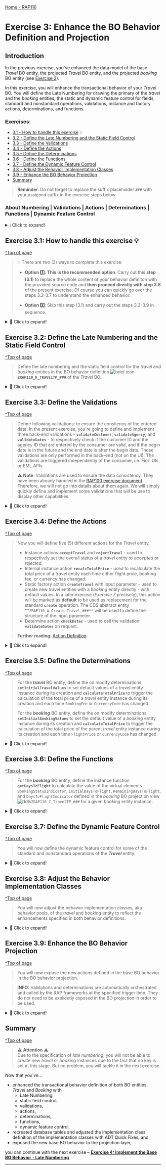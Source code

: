 [Home - RAP110](../../README.md)

# Exercise 3: Enhance the BO Behavior Definition and Projection

## Introduction
In the previous exercise, you've enhanced the data model of the base  _Travel_ BO entity, the projected _Travel_ BO entity, and the projected _booking_ BO entity (see [Exercise 2](../ex02/README.md)).   

In this exercise, you will enhance the transactional behavior of your _Travel_ BO. You will define the Late Numbering for drawing the primary of the _travel_ and the _booking_ entities, the static and dynamic feature control for fields, standard and nonstandard operations, validations, instance and factory actions, determinations, and functions.


### Exercises:
- [3.1 - How to handle this exercise](#exercise-31-how-to-handle-this-exercise-) 💡
- [3.2 - Define the Late Numbering and the Static Field Control](#exercise-32-define-the-late-numbering-and-the-static-field-control)
- [3.3 - Define the Validations](#exercise-33-define-the-validations)
- [3.4 - Define the Actions](#exercise-34-define-the-actions)
- [3.5 - Define the Determinations](#exercise-35-define-the-determinations)
- [3.6 - Define the Functions](#exercise-36-define-the-functions)
- [3.7 - Define the Dynamic Feature Control](#exercise-37-define-the-dynamic-feature-control)
- [3.8 - Adjust the Behavior Implementation Classes](#exercise-38-adjust-the-behavior-implementation-classes)
- [3.9 - Enhance the BO Behavior Projection](#exercise-39-enhance-the-bo-behavior-projection) 
- [Summary](#summary)

> **Reminder**: Do not forget to replace the suffix placeholder **`###`** with your assigned suffix in the exercise steps below. 


### About Numbering | Validations | Actions | Determinations | Functions | Dynamic Feature Control

<details> 
  <summary>ℹ Click to expand!</summary>
  
#### Numbering  

  <details> 
  <summary>ℹ Click to expand!</summary>
    
> Numbering is about setting values for primary key fields of entity instances during runtime. Different types of numbering are supported in RAP which can be divided into two main categories: 
> - **Early numbering**: In an early numbering scenario, the primary key value is set instantly after the modify request for the `CREATE` is executed. The key values can be passed externally by the consumer or can be set internally by the framework or an implementation of the `FOR NUMBERING` method.
> - **Late numbering**: In a late numbering scenario, the key values are always assigned internally without consumer interaction after the point of no return in the interaction phase has passed, and the `SAVE` sequence is triggered. The latter will be implemented in the present exercise
> 
> **Further reading**: [Numbering](https://help.sap.com/docs/btp/sap-abap-restful-application-programming-model/numbering)

</details> 
      
#### Frontend validation & Backend validations   

<details> 
  <summary>ℹ Click to expand!</summary>
  
> Validations are used to ensure the data consistency.   
> As the name suggests, **front-end validations** are performed on the UI. They are used to improve the user experience by providing faster feedback and avoiding unnecessary roundtrips. In the RAP context, front-end validations are defined using CDS annotation or UI logic.  
> On the other hand, **back-end validations** are performed on the back-end. They are defined in the BO behavior definitions and implemented in the respective behavior pools.   
> Frontend validations can be easily bypassed - e.g. by using EML APIs in the RAP context. Therefore, **backend validations are a MUST** to ensure the data consistency. 
>
> In RAP, front-end validations are defined with the attribute **`usedForValidation`** in value helps defined with the element annotation `@Consumption.valueHelpDefinition`.
>   
> **Further reading**: [Validations](https://help.sap.com/docs/btp/sap-abap-restful-application-programming-model/validations)    

</details> 
  
#### Actions   
<details> 
  <summary>ℹ Click to expand!</summary>
  
> In the RAP context, an action is a non-standard operation that change the data of a BO instance. 
> 
> Actions are specified in behavior definitions and implemented in ABAP behavior pools. 
> By default, actions are related to instances of a BO entity. The addition **`static`** allows you to define a static actions that are not bound to any instance but relates to the complete entity. The addition **`internal`** define a private action that can only be called within the given BO.
> 
> Two main categories of actions can be implemented in RAP:  
> - **Non-factory actions**: Defines a RAP action which offers non-standard behavior. The custom logic must be implemented in the RAP handler method `FOR MODIFY`. An action per default relates to a RAP BO entity instance and changes the state of the instance.  An action is related to an instance by default. Non-factory actions can be instance-bound (default) or static.
> - **Factory actions**: Factory actions are used to create RAP BO entity instances. Factory actions can be instance-bound (default) or static. Instance-bound factory actions can copy specific values of an instance. Static factory actions can be used to create instances with prefilled default values.
> 
> **Further reading**: [Actions](https://help.sap.com/viewer/923180ddb98240829d935862025004d6/Cloud/en-US/83bad707a5a241a2ae93953d81d17a6b.html) **|** [CDS BDL - non-standard operations](https://help.sap.com/doc/abapdocu_cp_index_htm/CLOUD/en-US/index.htm?file=abenbdl_nonstandard.htm) **|** [ABAP EML - response_param](https://help.sap.com/doc/abapdocu_cp_index_htm/CLOUD/en-US/index.htm?file=abapeml_response.htm)   
> **Further reading**: [RAP BO Contract](https://help.sap.com/docs/BTP/923180ddb98240829d935862025004d6/3a402c5cf6a74bc1a1de080b2a7c6978.html) **|** [RAP BO Provider API (derived types, %cid, implicit response parameters,...)](https://help.sap.com/docs/BTP/923180ddb98240829d935862025004d6/2a3da8a5b19e4f6b953e9a11fb5cc747.html?version=Cloud) 
>
> **Further reading**: [Actions](https://help.sap.com/docs/btp/sap-abap-restful-application-programming-model/actions)     

</details>   
  
#### Determinations   

<details> 
  <summary>ℹ Click to expand!</summary>
  
> A determination is an optional part of the business object behavior that modifies instances of business objects based on trigger conditions. A determination is implicitly invoked by the RAP framework if the trigger condition of the determination is fulfilled. 
> Trigger conditions can be modify operations and modified fields. A determination can be triggered `on modify` or `on save`.
>
> **Further reading**: [Determinations](https://help.sap.com/docs/btp/sap-abap-restful-application-programming-model/determinations)  

</details>  
  
### Static and Dynamic Feature Control
  
<details> 
  <summary>ℹ Click to expand!</summary>
  
> As an application developer you may want to determine based on certain attributes of your business object entity, which fields should be read-only or mandatory or which functionality like update or actions are allowed.  As this property is related to an instance of this business object it is called Dynamic Feature Control.
> 
> ℹ **Further reading**: [Adding Static and Dynamic Feature Control](https://help.sap.com/docs/btp/sap-abap-restful-application-programming-model/adding-static-and-dynamic-feature-control)  
</details> 
  
</details> 

## Exercise 3.1: How to handle this exercise 💡 
[^Top of page](#)

> 💡 There are two (2) ways to complete this exercise:
> 
> - **Option 1️⃣**: **This is the recommended option**. Carry out this **step (3.1)** to replace the whole content of your behavior definiton with the provided source code and **then proceed directly with step 3.8** of the present exercise. Of course you can quickly go over the steps 3.2-3.7 to understand the enhanced behavior. 
> 
> - **Option 2️⃣**: Skip this step (3.1) and carry out the steps 3.2-3.9 in sequence. 

<details> 
  <summary>🔵 Click to expand!</summary>
  
 1. Open the base behavior definition ![bdef](../images/adt_bdef.png)**`ZRAP110_R_TRAVELTP_###`** of the _Travel_ BO.
  
 2. Enhance the behavior definition of the _Travel_ BO with late numbering, validations, actions, determinations and a function. The static field control and the feature control will also be enhanced.
      
    For that, replace the whole source code of your behavior definition object with the source code from the document provided below.
  
    Replace all occurences of the placeholder `###` with your assigned suffix using **Ctrl+F**. 
  
    ▶📄 **Source code document:** ![bdef](../images/adt_bdef.png)[CDS Behavior Definition ZRAP110_R_TRAVELTP_###](sources/EX03_BDEF_ZRAP110_R_TRAVELTP.txt)
  
 3. Save ![save icon](../images/adt_save.png) (**Ctrl+S**) the changes.  
  
    You're now getting errors indicating that the fields `DRAFTUUID` and `PARENTDRAFTUUID` which are required in the draft tables by _late numering_ are currently missing.
      
    this is due to the fact that any draft entity needs to have a key in order to be managed properly by the RAP frameworks in the interaction phase, until a primary key is drawn during late phase of the save sequence. To achieve this, a uuid-based key is required for the draft entities. Therefore, the _travel_ and _booking_ draft tables needs to be re-created. 
   
 4. Recreate the draft table for _travel_ entities: ![tabl](../images/adt_tabl.png)**`ZRAP110_DTRAV###`**. 
  
    Set your cursor on the table name, press **Ctrl+1**, and select the entry **`Recreate draft table zrap110_dtrav### for entity zrap110_r_traveltp_###.`** in the _**Quick Assist**_ view.
  
    The draft table is now enhanced.
  
    <img src="images/ex3x5.png" alt="Draft table" width="50%">
  
 5. Save ![save icon](../images/adt_save.png) and activate ![activate icon](../images/adt_activate.png) the changes. 
  
    Close the _travel_ database table definition and go back to the behavior definition.
  
 4. Now, recreate the draft table for _booking_ entities: ![tabl](../images/adt_tabl.png)**`ZRAP110_DBOOK###`**. 
  
    Set your cursor on the table name, press **Ctrl+1**, and select the entry **`Recreate draft table zrap110_dtrav### for entity zrap110_r_traveltp_###.`** in the _**Quick Assist**_ view.
  
    The draft table is now enhanced.
  
    <img src="images/ex3x6.png" alt="Draft table" width="50%">
  
 5. Save ![save icon](../images/adt_save.png) and activate ![activate icon](../images/adt_activate.png) the changes. 
  
    Close the _booking_ database table definition and go back to the behavior definition.
  
 6. As last step, save ![save icon](../images/adt_save.png) (**Ctrl+S**) and activate ![activate icon](../images/adt_activate.png) (**Ctrl+F3**) the changes in the behavior definition.   
     
 7. You can now go ahead directly with **[Exercise 3.8](#exercise-38-adjust-the-behavior-implementation-classes)** to adjust the behavior implementation classes, aka behavior pools, of both BO entities_travel_ and _ booking_.
          
  </details>


## Exercise 3.2: Define the Late Numbering and the Static Field Control
[^Top of page](#)

> Define the late numbering and the static field control for the  _travel_ and _booking_ entities in the BO behavior definition ![bdef icon](../images/adt_bdef.png) **`ZRAP110_R_TRAVELTP_###`** of the _Travel_ BO.


<details> 
  <summary>🔵 Click to expand!</summary>

### Exercise 3.2.1: Define the Late Numbering and the Static Field Control for the _Travel_ BO entity

<details> 
  <summary>🟣 Click to expand!</summary>
  
 1. Open the behavior definition ![bdef icon](../images/adt_bdef.png)**`ZRAP110_R_TravelTP_###`** of your _Travel_ BO.

 2. Specify the late numbering statement provided below just after the statement **`authorization master( global )`**, just before the opening curly bracket **`{`** of the root BO entity _travel_ ![bdef](../images/adt_bdef.png)**`ZRAP110_R_TRAVELTP_###`** as shown on the screenshot. 

    ```ABAP
    late numbering
    ```
  
    By doing this, ADT is now requiring an implementation class to be provided at the top level, directly after the keyword **`managed`** at the top of the editor.
 
    You can hover the error for more details.
 
    <img src="images/ex301.png" alt="BO Behavior Definition" width="50%">
 
 3. You will implement the late numbering in the behavior implementation class of the _travel_ root entity. Therefore, move the statement  **_`implementation in class zrap110_BP_TravelTP_### unique`_** to the top as shown on the screenshot. 
 
    <img src="images/ex302.png" alt="BO Behavior Definition" width="50%">
  
 4. Recreate the draft table for _travel_ entities: ![tabl](../images/adt_tabl.png)**`ZRAP110_DTRAV###`**. 
  
    Any draft entity needs to have a key in order to be managed properly by the RAP frameworks in the interaction phase, until a primary key is drawn during the save sequence. To achieve this, a uuid-based key is required for the draft entities. Therefore, the existing _travel_ draft table needs to be recreated.  
  
    Set your cursor on the table name, press **Ctrl+1**, and select the entry **`Recreate draft table zrap110_dtrav### for entity zrap110_r_traveltp_###.`** in the _**Quick Assist**_ view.
  
    The draft table is now enhanced.
  
    <img src="images/ex303.png" alt="Draft table" width="50%">
  
 5. Save ![save icon](../images/adt_save.png) (**Ctrl+S**) and activate ![activate icon](../images/adt_activate.png) (**Ctrl+F3**) the changes.
  
    Close the database table definition and go ahead with the next step in the behavior definition.
  
 6. Specify the static field control for the _Travel_ BO entity:
     
    - **`TravelID`** should be set to **read-only** as it will be set by the late numbering logic at runtime.
    - **`TotalPrice`** should be set to read-only as will be calculated based on the booking fee (**`BookingFee`**) and the flight price of the associated booking entities **`FlightPrice`**. 
    - **`BeginDate`** and **`EndDate`** should be specified as mandatory.
  
    Insert the code snippet  provided below to the behavior definition as shown on the screenshot.
    
    Replace the readonly **`TravelID`** with following:  

    ```ABAP   
      field ( readonly ) TravelID;
      field ( readonly ) TotalPrice;
      field ( mandatory ) BeginDate, EndDate;  
    ```  
  
    <img src="images/ex3x7.png" alt="Draft table" width="50%">
  
 7. Save ![save icon](../images/adt_save.png) (**Ctrl+S**) the changes and go ahead with the next step.  
  
</details>
  
### Exercise 3.2.2: Define the Late Numbering and the Static Field Control for the _Booking_ BO entity  

<details> 
  <summary>🟣 Click to expand!</summary>
  
 1. Now go to the behavior definition ![bdef](../images/adt_bdef.png)**`ZRAP110_R_TRAVELTP_###`** of the _booking_ child entity located at the bottom of the behavior definition object.
 
    Add the late numbering statement   just after the statement **`authorization master( global )`**, before the opening curly bracket **`{`**.

    ```ABAP
    late numbering
    ```
  
    <img src="images/ex305.png" alt="BO Behavior Definition" width="50%">
    
    Now, mutiple error are displayed in ADT. This is due to the fact that a key is required for the draft entity in order to be managed properly by the RAP frameworks in the interaction phase, until a primary key is created during the save sequence.
    
 2. Recreate the draft table for _booking_ entities: ![tabl](../images/adt_tabl.png)**`ZRAP110_DBOOK###`**. 
  
    Simply set the mouse cursor on the table name, press **Ctrl+1**, and select the entry **`Recreate draft table zrap110_dbook### for entity zrap110_r_bookingtp_###.`** in the _**Quick Assist**_ view.
  
    The draft table is now enhanced.
  
    <img src="images/ex306.png" alt="Draft table" width="50%">
  
 3. Save ![save icon](../images/adt_save.png) (**Ctrl+S**) and activate ![activate icon](../images/adt_activate.png) (**Ctrl+F3**) the changes.
  
    Close the database table definition and go ahead with the next step in the behavior definition. 
  
 4. Specify the static field control for the _Booking_ BO entity:
     
    - **`BookingID`** should be set to **read-only** as this a key field and will be set by the late numbering logic at runtime.   
    - **`CustomerID`**, **`CarrierID`**, **`Flightdate`**, and **`BookingStatus`** should be specified as **mandatory**.
  
    Replace the statement `field ( readonly : update ) BookingID;` with following:  

    ```ABAP         
      field ( readonly ) BookingID;
      field ( mandatory ) CustomerID, CarrierID, Flightdate, BookingStatus;  
    ```
   
    <img src="images/ex3x3.png" alt="Draft table" width="50%">
  
  5. Save ![save icon](../images/adt_save.png) the changes and go ahead with the next step. 
    
  </details>
  
</details> 
  
## Exercise 3.3: Define the Validations
[^Top of page](#)

> Define following validations: to ensure the consitency of the entered data:
> In the present exercise, you're going to define and implement three back-end validations - **`validateCustomer`**, **`validateAgency`**, and **`validateDates`** - to respectively check if the customer ID and the agency ID that are entered by the consumer are valid, and if the begin date is in the future and the end date is after the begin date. These validations are only performed in the back-end (not on the UI). The validations are triggered independently of the consumer, i.e. Fiori UIs or EML APIs.

> ⚠ **Note**: Validations are used to ensure the data consistency. They have been already handled in the [RAP100 exercise document](../../../rap100/readme.md#exercises). Therefore, we will not go into details about them again. We will simply quickly define and implement some validations that will be use to display other capabilities.

<details> 
  <summary>🔵 Click to expand!</summary>
 
### Exercise 3.3.1: Define the Validations of the _Travel_ BO entity

<details> 
  <summary>🟣 Click to expand!</summary>
  
 1. Define three (3) validations to check the values of **`CustomerID`**, **`AgencyID`**, **`BeginDate`** and **`EndDate`** of the _travel_ root entity. The validations will always be triggered `on save`, i.e. when has to be persisted.
  
    Insert the code snippet provided below in the behavior definition of the _travel_ root entity ![bdef](../images/adt_bdef.png)**`ZRAP110_R_TRAVELTP_###`** as shown on the screeshot below.  
  
    ```ABAP
     // validation(s)
      validation validateCustomer on save { create; field CustomerID; }
      validation validateAgency on save { create; field AgencyID; }
      validation validateDates on save { create; field BeginDate, EndDate; }     
    ```

    <img src="images/ex3xx1.png" alt="BO Behavior Definition" width="50%">
  
 2. Add the validations to the **`draft determine action Prepare`** to allow the draft data to be validated before its transition to active data.
  
    ```ABAP
      draft determine action Prepare
      {
        validation validateCustomer;
        validation validateAgency;
        validation validateDates;
      }  
    ```
  
    <img src="images/ex3xx2.png" alt="BO Behavior Definition" width="50%">

 3. Save ![save icon](../images/adt_save.png) (**Ctrl+S**) the changes.   

</details>  
  
### Exercise 3.3.2: Define the Validations of the _Booking_ BO entity

<details> 
  <summary>🟣 Click to expand!</summary>
  
 1. Define a validation to check the values of **`BookingStatus`**. The validation will always be triggered `on save`.
  
    Insert the code snippet provided below in the behavior definition ![bdef](../images/adt_bdef.png)**`ZRAP110_R_TRAVELTP_###`** of the _booking_ child entity.
  
    ```ABAP
      //validation(s)
      validation validateBookingStatus on save { create; field BookingStatus; }  
    ```
  
    <img src="images/ex3xx3.png" alt="BO Behavior Definition" width="50%">
  
 2. Add the new validation to the **`draft determine action Prepare`** of the _Travel_ root entity.
  
    ```ABAP
        validation Booking~validateBookingStatus;
    ```  
  
    <img src="images/ex3xx4.png" alt="BO Behavior Definition" width="50%">
  
 3. Save ![save icon](../images/adt_save.png) (**Ctrl+S**) the changes and go ahead with the next step.     
  
  </details>
  
</details>

## Exercise 3.4: Define the Actions
[^Top of page](#)

> Now you will define five (5) different actions for the _Travel_ entity. 
> - Instance actions **`acceptTravel`** and **`rejectTravel`** - used to respectively set the overall status of a _travel_ entity to _accepted_ or _rejected_.  
> - Internal instance action **`recalcTotalPrice`** - used to recalculate the total price of a _travel_ entity each time either flight price, booking fee, or currency has changed.
> - Static factory action **`createTravel`** with input parameter - used to create new _travel_ entities with a _booking_ entity directly - with default values. In a later exercise (_Exercise 7_ precisely), this action will be marked as **default** to be used as replacement for the standard **`create`** operation. The CDS abstract entity **`ZRAP110_A_Create_Travel_###**` will be used to define the structure of the input parameter.
> - Determine action **`checkDates`** - used to call the validation **`validateDates`** on request.
>
> **Further reading**: [Action Definition](https://help.sap.com/docs/btp/sap-abap-restful-application-programming-model/action-definition)

<details> 
  <summary>🔵 Click to expand!</summary>
 
### Exercise 3.4.1: Define the Actions of the _Travel_ BO entity
  
<details> 
  <summary>🟣 Click to expand!</summary>
    
 1. Define different actions in the behavior definition of the _travel_ root entity ![bdef](../images/adt_bdef.png)**`ZRAP110_R_TRAVELTP_###`**. 
  
    Insert the code snippet provided below and replace the placeholder `###` with your assigned suffix.
  
    ```ABAP
      //action(s)
      action acceptTravel result [1] $self;   
      action rejectTravel result [1] $self;   
      internal action recalcTotalPrice;  
      static factory action createTravel parameter ZRAP110_A_Create_Travel_### [1]; 
      determine action checkDates 
      {
        validation validateDates;
      }  
    ```

    <img src="images/ex3xx5.png" alt="BO Behavior Definition" width="50%">   

 2. Save ![save icon](../images/adt_save.png) (**Ctrl+S**) the changes and go ahead with the next step.     
  
    **Brief explanation**:
   
    <details> 
    <summary>ℹ Click to expand!</summary>
     
      - Actions are instance-bound by default.
      - The instance actions **`acceptTravel`** and **`rejectTravel`** return a single _travel_ entity (`result [1] $self`).
      - The action **`recalcTotalPrice`** has the option `internal` and can, therefore, only be accessed from the business logic inside the BO implementation such as from a determination or from another action. It has no `result` parameter.
      - With the option `static`, the factory action **`createTravel`** is not bound to any instance but relates to the complete entity. It has an input parameter and creates an entity instance. 
      - The CDS abstract entity **`ZRAP110_A_Create_Travel_###`** is used to define the structure of the input parameter. 
      - The action **`checkDates`** with the option `determine` can be called on request via EML or via an action the UI to execute the validation `validateDates`. 
    </details>   
   
  </details>
  
</details>

## Exercise 3.5: Define the Determinations
[^Top of page](#)

> For the **_travel_** BO entity, define the on modify determinations **`setInitialTravelValues`** to set default values of a _travel_ entity instance during its creation and **`calculateTotalPrice`** to trigger the calculation of the total price of a _travel_ entity instance during its creation and each time `BookingFee` or `CurrencyCode` has changed.
> 
> For the **_booking_** BO entity, define the on modify determinations **`setInitialBookingValues`** to set the default value of a _booking_ entity instance during its creation and **`calculateTotalPrice`** to trigger the calculation of the total price of the parent _travel_ entity instance during its creation and each time `FlightPrice` or `CurrencyCode` has changed.

<details> 
  <summary>🔵 Click to expand!</summary>

### Exercise 3.5.1: Define the Determinations of the _Travel_ BO entity

<details> 
  <summary>🟣 Click to expand!</summary>
    
 1. Define the following `on modify` determinations:
    - **`setInitialTravelValues`** - to set the default value of `BeginDate`, `EndDate`, `CurrencyCode`, and `OverallStatus` during the creation of a **_travel_** entity instance. 
    - **`calculateTotalPrice`** - to trigger the calculation of the total price of a _travel_ entity on modify at creation time and each time `BookingFee` or `CurrencyCode` has changed.
  
    For that, insert the code snippet provided below in the behavior definition of the _travel_ root entity ![bdef](../images/adt_bdef.png)**`ZRAP110_R_TRAVELTP_###`**  as shown on the screenshot.
  
    ```ABAP
      //determination(s)
      determination setInitialTravelValues on modify { create; }
      determination calculateTotalPrice on modify { create; field BookingFee, CurrencyCode; }          
    ```

    <img src="images/ex314.png" alt="BO Behavior Definition" width="50%">
  
 2. Save ![save icon](../images/adt_save.png) (**Ctrl+S**) the changes and go ahead with the next step.   

</details>
  
### Exercise 3.5.2: Define the Determinations of the _Booking_ BO entity

<details> 
  <summary>🟣 Click to expand!</summary>
  
 1. Define the following `on modify` determinations:
    - **`setInitialBookingValues`** - to set the default value of `TravelID`, `CustomerID`, and `BookingDate` during the creation of a **_travel_** entity instance on modify. 
    - **`calculateTotalPrice`** - to trigger the calculation of the total price of a _travel_ entity on modify at creation time and each time `BookingFee` or `CurrencyCode` has changed.
  
    For that, insert the code snippet provided below in the behavior definition of the _booking_ child entity ![bdef](../images/adt_bdef.png)**`ZRAP110_R_TravelTP_###`**  as shown on the screenshot.
    
    ```ABAP
      //determination(s)
      determination setInitialBookingValues on modify { create; } //copy & paste
      determination calculateTotalPrice on modify { create; field FlightPrice, CurrencyCode; }  //**  
    ```
  
    <img src="images/ex3xx6.png" alt="BO Behavior Definition" width="50%">
  
 2. Save ![save icon](../images/adt_save.png) (**Ctrl+S**) the changes and go ahead with the next step.    
     
  </details>

</details>

## Exercise 3.6: Define the Functions
[^Top of page](#)

> For the **_booking_** BO entity, define the instance function **`getDaysToFlight`** to calculate the value of the virtual elements `BookingStatusIndicator`, `InitialDaysToFlight`, `RemainingDaysToFlight`, and `DaysToFlightIndicator` defined in the _booking_ BO projection view ![ddls](../images/adt_ddls.png)`ZRAP110_C_TravelTP_###` for a given _booking_ entity instance.

<details> 
  <summary>🔵 Click to expand!</summary>

### Exercise 3.6.1: Define the Function of the _Booking_ BO entity  

<details> 
  <summary>🟣 Click to expand!</summary>    
  
 1. The CDS abstract entity **`ZRAP110_A_DAYSTOFLIGHT_###`** provided in your exercise package **`ZRAP110_###`** will be used to define the type of the return structure of the `result` parameter. 
  
    <img src="images/ex316.png" alt="BO Behavior Definition" width="50%">

    <details> 
      <summary>Source code</summary>
      
       ```ABAP
       @EndUserText.label: 'Abstract entity for Days To Flight'
       define abstract entity ZRAP110_A_DaysToFlight_###
       {
         initial_days_to_flight   : abap.int4;
         remaining_days_to_flight : abap.int4;
         booking_status_indicator : abap.int4;
         days_to_flight_indicator : abap.int4;
       }  
       ```
      
    </details>
  
  2. Define the instance function **`getDaysToFlight`** in the _booking_ child entity  ![bdef](../images/adt_bdef.png)**`ZRAP110_R_TravelTP_###`** as shown on the screenshot. Replace the placeholder `###` with your assigned suffix.
  
     ```ABAP
     //function(s)
     function getDaysToFlight result [1] ZRAP110_A_DaysToFlight_###; 
     ```
  
     <img src="images/ex3xx7.png" alt="BO Behavior Definition" width="50%">
  
 3. Save ![save icon](../images/adt_save.png) (**Ctrl+S**) the changes and go ahead with the next step.   
  
  </details>

</details>

## Exercise 3.7: Define the Dynamic Feature Control
[^Top of page](#)

> You will now define the dynamic feature control for some of the standard and nonstandard operations of the **_Travel_** entity.

<details> 
  <summary>🔵 Click to expand!</summary>

### Exercise 3.7.1: Define the Dynamic Feature Control of the _Travel_ BO entity  

<details> 
  <summary>🟣 Click to expand!</summary>  
  
 1. Define the dynamic instance feature control for ...
    - the standard operations **`update`** and **`delete`**
    - the standard operation **`create`** by association for `_Booking_`
    - the instance actions **`acceptTravel`** and **`rejectTravel`**, and the  
    - the draft action **`Edit`** 
    
    To achieve this add the statement below in the behavior definition of the _Travel_ root entity ![bdef](../images/adt_bdef.png)**`ZRAP110_R_TRAVELTP_###`** as shown on the screenshot.  
    
    ```ABAP
    ( features : instance )
    ```
   
    <img src="images/ex318.png" alt="BO Behavior Definition" width="100%">  
 
 2. Save ![save icon](../images/adt_save.png) (**Ctrl+S**) and activate ![activate icon](../images/adt_activate.png) (**Ctrl+F3**) the changes.     
  
  </details>

</details>

## Exercise 3.8: Adjust the Behavior Implementation Classes
[^Top of page](#)

> You will now adjust the behavior implementation classes, aka behavior pools, of the _travel_ and _booking_ entity to reflect the enhancements specified in both behavior definitions.

<details> 
  <summary>🔵 Click to expand!</summary>

### Exercise 3.8.1: Adjust the Behavior Implementation Class of the _Travel_ BO entity.     

<details> 
  <summary>🟣 Click to expand!</summary>    
  
> You will now adjust the behavior implementation class (aka behavior pool) of the _Travel_ entity ![ABAP class](../images/adt_class.png)**`ZRAP110_BP_TRAVELTP_###`**. 
  
 1. First, adjust the behavior pool for the _late numbering_.

    The _Late numbering_ is always implemented in the method **`adjust_number`** of the local saver class of the root BO entity. Therefore, the **local saver class** and the method must be defined in the behavior pool of the _travel_ entity.
      
    For that, go to the behavior definition of the _travel_ entity ![bdef](../images/adt_bdef.png)**`ZRAP110_R_TRAVELTP_###`**, set the cursor on **`late numbering`** and press **Ctrl+1** to start the ADT Quick Fix. 
   
    Select **`Add required method adjust_number in new local saver class`** in the _Quick Assist view to update the behavior pool accordingly.
      
    <img src="images/ex319.png" alt="BO Behavior Definition" width="50%">
  
    The local saver class **`lsc_zrap110_r_traveltp_###`** has been added to the behavior pool of the _travel_ BO entity ![ABAP class](../images/adt_class.png)**`ZRAP110_BP_TRAVELTP_###`**.         
  
 2. Now, go ahead and adjust the **local handler class** for the other enhancements defined in the behavior definition of the  _travel_ entity.
  
    For that, set the cursor on one of the new actions, determinations, or validations, e.g. **`acceptTravel`**, and press **Ctrl+1**. 
  
    Select **`Add all 10 missing methods of entity zrap110_bp_traveltp_### in local handler class lhc_travel`** in the _Quick Assist view to generate the missing methods.
      
    <img src="images/ex3xx8.png" alt="BO Behavior Definition" width="50%">
  
    The local handler class **`lhc_travel`** will be updated accordingly.
  
 3. Also define the constant **`travel_status`** in the private section of the local handler class definition **`lhc_travel`**. It comprises the allowed values of the element **`TravelStatus`**. 
  
    > ⚠ Make sure to define the constant in the local handler class **`lhc_travel`** - not in the local saver class.
    
    It comprises the allowed values of the fields **`BookingStatus`** 
    
    Use the code snippet provided below 
  
    ```ABAP
      CONSTANTS:
      "travel status
      BEGIN OF travel_status,  
        open          TYPE c LENGTH 1 VALUE 'O', "Open
        accepted      TYPE c LENGTH 1 VALUE 'A', "Accepted
        rejected      TYPE c LENGTH 1 VALUE 'X', "Rejected
      END OF travel_status.
    ```   
    <img src="images/ex321.png" alt="behavior pool" width="50%">
  
 4. Save ![save icon](../images/adt_save.png) (**Ctrl+S**) and activate ![activate icon](../images/adt_activate.png) (**Ctrl+F3**) the changes      

</details>
  
### Exercise 3.8.2: Adjust the Behavior Implementation Class of the _Booking_ BO entity  

<details> 
  <summary>🟣 Click to expand!</summary>
  
> You will now adjust the behavior implementation class (aka behavior pool) of the _booking_ entity ![ABAP class](../images/adt_class.png)**`ZRAP110_BP_TravelTP_###`** 
  
 1. Now go to the behavior definition ![bdef](../images/adt_bdef.png)**`ZRAP110_R_TravelTP_###`**, set the cursor on one of the new determinations, validations or the function, e.g. **`validateBookingStatus`**, and press **Ctrl+1**. 
  
    Select **`Add all 4 missing methods of entity zrap110_bp_bookingtp_### in local handler class lhc_booking`** in the _Quick Assist view to generate the missing methods.
      
    <img src="images/ex3xx9.png" alt="BO Behavior Definition" width="50%">
  
    The local handler class **`lhc_booking`** will be updated accordingly.      
  
 2. Also define the constant **`booking_status`** in the private section of the local handler class definition **`lhc_travel`**.
   It comprises the allowed values of the element **`BookingStatus`**. 
    
    Use the code snippet provided below 
  
    ```ABAP
      CONSTANTS:
      "booking status
      BEGIN OF booking_status,
        new      TYPE c LENGTH 1 VALUE 'N', "New
        booked   TYPE c LENGTH 1 VALUE 'B', "Booked
        canceled TYPE c LENGTH 1 VALUE 'X', "Canceled
      END OF booking_status.
    ```   
  
    <img src="images/ex323.png" alt="behavior pool" width="50%">
  
 3. Save ![save icon](../images/adt_save.png) (**Ctrl+S**) and activate ![activate icon](../images/adt_activate.png) (**Ctrl+F3**) the changes.    
  
</details>  
  
</details>

## Exercise 3.9: Enhance the BO Behavior Projection
[^Top of page](#)

> You will now expose the new actions defined in the base BO behavior in the BO behavior projection.

> **INFO:** Validations and determinations are automatically orchestrated and called by the RAP frameworks at the specified trigger time. They do not need to be explicetly exposed in the BO projection in order to be used. 

 <details> 
  <summary>🔵 Click to expand!</summary>
  
 1. Open the behavior projection ![bdef](../images/adt_bdef.png)**`ZRAP110_C_TRAVELTP_###`** and add the new actions **`acceptTravel`**, **`rejectTravel`**, **`createTravel`**, and **`checkDates`** using the keyword **`expose`**.
  
    Use the code snippet provided below for te purpose as shown on the screenshot.
  
    ```ABAP
      use action acceptTravel;
      use action rejectTravel;
      use action createTravel;

      use action checkDates;
    ```
   
    <img src="images/ex324.png" alt="BO Behavior Definition" width="50%">   
  
 2. Save ![save icon](../images/adt_save.png) (**Ctrl+S**) and activate ![activate icon](../images/adt_activate.png) (**Ctrl+F3**) the changes.  Close the behavior projection.   
  
 </details>  

## Summary 
[^Top of page](#)

> ⚠ **Attention** ⚠   
> Due to the specification of _late numbering_, you will not be able to create new _travel_ or _booking_ instances due to the fact that no key is set at this stage. But no problem, you will tackle it in the next exercise.

Now that you've... 
- enhanced the transactional behavior definition of both BO entities, _Travel_ and _Booking_ with 
  - Late Numbering
  - static field control, 
  - validations, 
  - actions, 
  - determinations, 
  - functions, 
  - dynamic feature control,
- recreated database tables and adjusted the implementation class definition of the implementation classes with ADT Quick Fixes, and
- exposed the new base BO behavior to the projection layer,

you can continue with the next exercise – **[Exercise 4: Implement the Base BO Behavior - Late Numbering](../ex04/README.md)**

---

